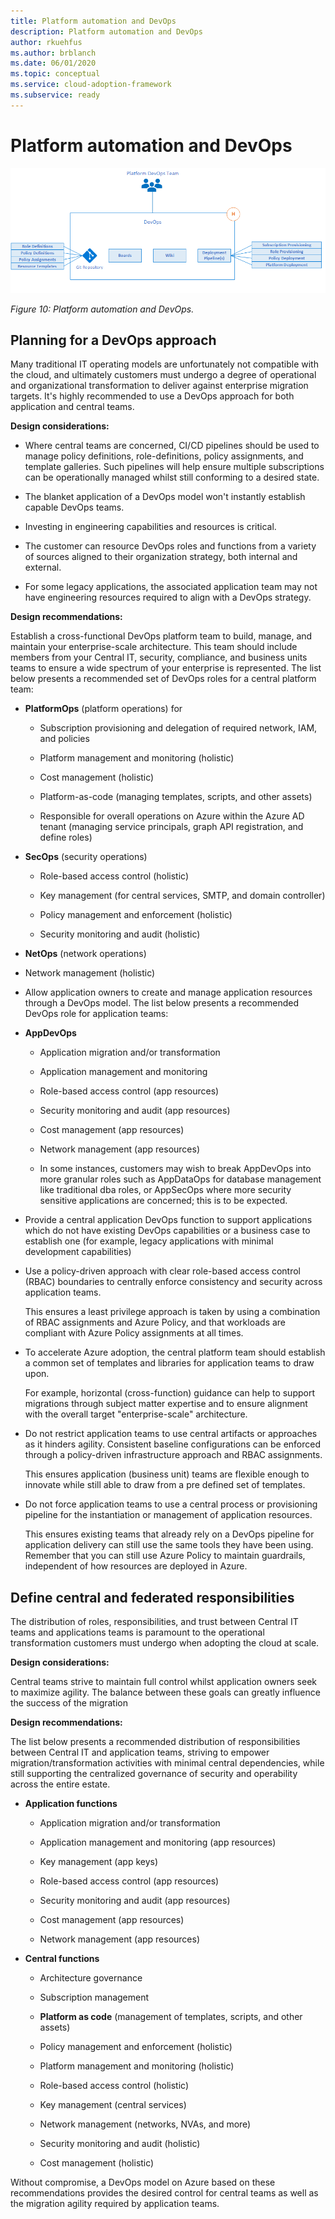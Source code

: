 ```yaml
---
title: Platform automation and DevOps
description: Platform automation and DevOps
author: rkuehfus
ms.author: brblanch
ms.date: 06/01/2020
ms.topic: conceptual
ms.service: cloud-adoption-framework
ms.subservice: ready
---
```


# Platform automation and DevOps

![Platform automation and DevOps](./media/DevOps.png)

_Figure 10: Platform automation and DevOps._

## Planning for a DevOps approach

Many traditional IT operating models are unfortunately not compatible with the cloud, and ultimately customers must undergo a degree of operational and organizational transformation to deliver against enterprise migration targets. It's highly recommended to use a DevOps approach for both application and central teams.

**Design considerations:**

- Where central teams are concerned, CI/CD pipelines should be used to manage policy definitions, role-definitions, policy assignments, and template galleries. Such pipelines will help ensure multiple subscriptions can be operationally managed whilst still conforming to a desired state.

- The blanket application of a DevOps model won't instantly establish capable DevOps teams.

- Investing in engineering capabilities and resources is critical.

- The customer can resource DevOps roles and functions from a variety of sources aligned to their organization strategy, both internal and external.

- For some legacy applications, the associated application team may not have engineering resources required to align with a DevOps strategy.

**Design recommendations:**

Establish a cross-functional DevOps platform team to build, manage, and maintain your enterprise-scale architecture. This team should include members from your Central IT, security, compliance, and business units teams to ensure a wide spectrum of your enterprise is represented. The list below presents a recommended set of DevOps roles for a central platform team:

- **PlatformOps** (platform operations) for

  - Subscription provisioning and delegation of required network, IAM, and policies

  - Platform management and monitoring (holistic)

  - Cost management (holistic)

  - Platform-as-code (managing templates, scripts, and other assets)

  - Responsible for overall operations on Azure within the Azure AD tenant (managing service principals, graph API registration, and define roles)

- **SecOps** (security operations)

  - Role-based access control (holistic)

  - Key management (for central services, SMTP, and domain controller)

  - Policy management and enforcement (holistic)

  - Security monitoring and audit (holistic)

- **NetOps** (network operations)

- Network management (holistic)

- Allow application owners to create and manage application resources through a DevOps model. The list below presents a recommended DevOps role for application teams:

- **AppDevOps**

  - Application migration and/or transformation

  - Application management and monitoring

  - Role-based access control (app resources)

  - Security monitoring and audit (app resources)

  - Cost management (app resources)

  - Network management (app resources)

  - In some instances, customers may wish to break AppDevOps into more granular roles such as AppDataOps for database management like traditional dba roles, or AppSecOps where more security sensitive applications are concerned; this is to be expected.

- Provide a central application DevOps function to support applications which do not have existing DevOps capabilities or a business case to establish one (for example, legacy applications with minimal development capabilities)

- Use a policy-driven approach with clear role-based access control (RBAC) boundaries to centrally enforce consistency and security across application teams.

  This ensures a least privilege approach is taken by using a combination of RBAC assignments and Azure Policy, and that workloads are compliant with Azure Policy assignments at all times.

- To accelerate Azure adoption, the central platform team should establish a common set of templates and libraries for application teams to draw upon.

  For example, horizontal (cross-function) guidance can help to support migrations through subject matter expertise and to ensure alignment with the overall target "enterprise-scale" architecture.

- Do not restrict application teams to use central artifacts or approaches as it hinders agility. Consistent baseline configurations can be enforced through a policy-driven infrastructure approach and RBAC assignments.

  This ensures application (business unit) teams are flexible enough to innovate while still able to draw from a pre defined set of templates.

- Do not force application teams to use a central process or provisioning pipeline for the instantiation or management of application resources.

  This ensures existing teams that already rely on a DevOps pipeline for application delivery can still use the same tools they have been using. Remember that you can still use Azure Policy to maintain guardrails, independent of how resources are deployed in Azure.

## Define central and federated responsibilities

The distribution of roles, responsibilities, and trust between Central IT teams and applications teams is paramount to the operational transformation customers must undergo when adopting the cloud at scale.

**Design considerations:**

Central teams strive to maintain full control whilst application owners seek to maximize agility. The balance between these goals can greatly influence the success of the migration

**Design recommendations:**

The list below presents a recommended distribution of responsibilities between Central IT and application teams, striving to empower migration/transformation activities with minimal central dependencies, while still supporting the centralized governance of security and operability across the entire estate.

- **Application functions**

  - Application migration and/or transformation

  - Application management and monitoring (app resources)

  - Key management (app keys)

  - Role-based access control (app resources)

  - Security monitoring and audit (app resources)

  - Cost management (app resources)

  - Network management (app resources)

- **Central functions**

  - Architecture governance

  - Subscription management

  - **Platform as code** (management of templates, scripts, and other assets)

  - Policy management and enforcement (holistic)

  - Platform management and monitoring (holistic)

  - Role-based access control (holistic)

  - Key management (central services)

  - Network management (networks, NVAs, and more)

  - Security monitoring and audit (holistic)

  - Cost management (holistic)

Without compromise, a DevOps model on Azure based on these recommendations provides the desired control for central teams as well as the migration agility required by application teams.
